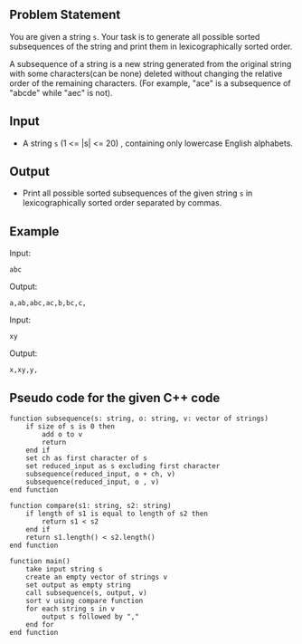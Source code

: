 ## Problem Statement
You are given a string `s`. Your task is to generate all possible sorted subsequences of the string and print them in lexicographically sorted order.

A subsequence of a string is a new string generated from the original string with some characters(can be none) deleted without changing the relative order of the remaining characters. (For example, "ace" is a subsequence of "abcde" while "aec" is not).

## Input
- A string `s` (1 <= |s| <= 20) , containing only lowercase English alphabets.

## Output
- Print all possible sorted subsequences of the given string `s` in lexicographically sorted order separated by commas.

## Example
Input:
```
abc
```

Output:
```
a,ab,abc,ac,b,bc,c,
```

Input:
```
xy
```

Output:
```
x,xy,y,
```

## Pseudo code for the given C++ code
```plaintext
function subsequence(s: string, o: string, v: vector of strings) 
    if size of s is 0 then
        add o to v
        return
    end if
    set ch as first character of s
    set reduced_input as s excluding first character
    subsequence(reduced_input, o + ch, v)
    subsequence(reduced_input, o , v)
end function

function compare(s1: string, s2: string) 
    if length of s1 is equal to length of s2 then
        return s1 < s2
    end if
    return s1.length() < s2.length()
end function

function main()
    take input string s
    create an empty vector of strings v
    set output as empty string
    call subsequence(s, output, v)
    sort v using compare function
    for each string s in v
        output s followed by ","
    end for
end function
```